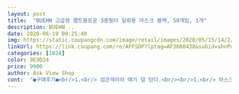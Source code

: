 ```yaml
---
layout: post 
title:  "BUEHN 고급형 멜트블로운 3중필터 일회용 마스크 블랙, 50개입, 1개" 
description: BUEHN ..
date: 2020-06-19 09:25:40 
img: https://static.coupangcdn.com/image/retail/images/2020/05/15/14/2/833f576b-4a9e-4147-af24-e206858375b3.jpg 
linkUrl: https://link.coupang.com/re/AFFSDP?lptag=AF3600438&subid=ahnPublicAsk&pageKey=1583354597&itemId=2706595149&vendorItemId=70844249404&traceid=V0-113-464c69feb4bc5e96 
categories: [1024] 
color: 9E9D24 
price: 9900 
author: Ask View Shop 
cont:  "●구매후기●<br/>1.<br/> 검은색이라 때가 덜 탄다.<br/><br/>1.<br/> 마스크에서 먼지가 조금씩 보임.<br/><br/>10매씩 5팩<br/>10장 안쪽으로 약간의 먼지가 묻어있었어요.<br/><br/>15900원<br/>2.<br/> 마스크에서 새 제품의 텁텁한 냄새가 납니다.<br/><br/>2.<br/> 마스크의 철사 부분이 잘 휘어져 코를 감싸기 좋다.<br/><br/>3.<br/> 주름 방향이 일정하다.<br/><br/>3.<br/> 촉감이 조금 거칠고 착용감이 뻣뻣함.<br/><br/>4.<br/> 마스크 끈 끊어짐이 없음.<br/><br/>4.<br/> 주름의 위치<br/>5.<br/> 두께감이 있음.<br/><br/>5월 25일 구매 시 가격은 16,980원이었습니다.<br/><br/>6.<br/> 크기가 넉넉함.<br/><br/>7.<br/> 51개.<br/> 하나 더 들어있었어요.<br/><br/>kf94, 80을 항상 착용하고 다닙니다.<br/><br/>함께 구매한 덴탈 마스크는 ‘클로버마스크 화이트’ 입니다.<br/><br/>☆27일 16900원 구매 28일15900원 가격변동이<br/>✔️단점<br/>✔️장점<br/>가격대는 흰색보다 6천 원정도 더 들어요<br/>가로 17 세로 9.<br/>5<br/>가족들 모두 지금은 94쓰는데 더 더워지면<br/>같이 산 제품도 그런 것을 보니 어쩔 수 없는 부분 같아요.<br/><br/>걱정이지만 그래도 써야죠 ㅜㅜ 냄새는 생각보다<br/>검은색 면은 바깥쪽, 흰색 면은 안쪽이에요.<br/><br/>검은색 면을 기준으로 주름이 아래 방향으로 있습니다.<br/><br/>고딩 딸아이(46키로)가 마스크를 하더니 싸쥬가 작대요<br/>괜찮았어요 효과과 있을지 그건 솔직히 좀 걱정이<br/>그래서 마스크를 착용하면 코 부분과 팔자 부분에<br/>근데 양쪽 세로 부분이 다소 뻣뻣하다보니 피부에 딱 밀착이 안되고 떠있어요ㅠㅠ<br/>기존에 약국서 구매했던 마스크와 비교해보니 확실하게 차이가 나네요<br/>끊어지는 제품이 하나도 없었어요.<br/><br/>날이 더워지니까 숨쉬기가 힘들어서<br/>노즈와이어 부분에서 아랫쪽으로 세줄 주름이 아래로 향해 있구요 양쪽에 소프트한 이어밴드가 있어요<br/>노즈와이어가 제법 견고한게 코 모양을 딱 잡아줄수 있어서 호흡하는데에 지장도 없겠네요<br/>노즈와이어가 지지해주니 흘러내릴일도 없구요<br/>덴탈 마스트를 구매했습니다.<br/><br/>되네요 마스크를 안쓸수도 없고 올 여름 더 덥다니<br/>두께감과 끈 끊어짐이 없어 좋았어요.<br/><br/>두께감이 조금 더 있습니다.<br/><br/>마스크 구매하시는 데 도움이 되었으면 좋겠습니다.<br/><br/>마스크 끈을 전부 당겨봤는데<br/>마스크 천이 더 많이 닿는 느낌이에요.<br/><br/>마스크는 제법 도톰한 편이에요<br/>마스크를 받자마자 개수를 세고,<br/>먼지가 조금씩 보여 아쉽지만<br/>면마스크보다 얇아서 다가오는 여름에 사용하기 조은거 같아요<br/>모든 제품에서 그런 것은 아니고<br/>바깥쪽은 검정 안쪽은 흰색이라서 뒤집어 쓸일은 없을거 같구요<br/>블랙 50매<br/>상세페이지엔 가로 17.<br/>5로 나와있지만 실측싸쥬는 17입니다<br/>성인 얼굴 사이즈에도 편하게 맞아요.<br/><br/>세식구 지금까지 무탈한거에 다시금 감사드리며 마스크 가격이 내렸다고는 하나 약국에서 3장씩 사서 쓰는것도 한계가 있고 가격도 만만치 않고 이제 꼭 kf94가 아니어도 상관 없다고 하니 마스크 주욱 둘러보다가 후기가 비교적 조은거 같아 구매했습니다<br/>숨이 차고 자꾸 어지럽더라구요.<br/><br/>식구들 힘들어 할거 같아서 이거라도 사서 쓰자<br/>안났어요 끈끊어짐 없었구요 효과가 제일 걱정<br/>어른들 고1아들 94로 오래 끼니 마스크 안에 땀이<br/>어차피 얼굴큰 나는 집순이라 마스크 할일이 거의 없어서 상관없지만 남편과 딸이 불편해 하지 않음 좋겠네요<br/>올 여름 다들 코로나! 건강 조심하세요!!<br/>이 부분은 전부 착용해봐야 확실하겠지만<br/>이어밴드가 잘 떨어진다는 후기가 많은데 아직 봉투하나만 오픈해봐서 그건 잘 모르겠네요:;;;<br/>이젠 마스크가 생필품이 되어 버렸네요:;;;;<br/>이죠 검정은 흰색보다 앞뒤 구분이 확실해서 좋고<br/>일반적인 마스크 규격보다는 살짝 작은거 같아요<br/>입체 디자인 이라서 조은점은 얼굴에 밀착은 잘 되고 호흡에 불편함이 없다는 거에요<br/>있다고 하니 저렴하게 나올때 구매하세요 올 여름<br/>장난 아니게 차더라구요ㅜㅜ 마스크는 써야 하고<br/>저도 코가 간질간질 했거등여:;;;<br/>정확히 왔구요 오염된거 없었구요 포장 상태는<br/>제 큰 얼굴에 잘맞아요 ㅎㅎ그리고 가격대 변동이<br/>조금 답답하게 느껴집니다.<br/><br/>좀 있네요 가격대 잘 보고 구매하세요☆<br/>주름의 위치가 조금 아랫부분에 있는 편이에요.<br/><br/>중국산 제품이지만 특이한 냄새도 안나고 이어밴드 길이랑 탄성도 좋구 노즈와이어가 지지도 잘해주고 어느정도는 게안은 마스크가 맞긴한데... <br/>... <br/>.<br/>.<br/><br/>중국산이라 반신반의 하면서 구매 했는데 갯수<br/>집 앞 마트나 한적한 곳에서 사용하려고<br/>착용 시 조금 뻣뻣한 느낌이 듭니다.<br/><br/>코로나 대비해서 써야하니까요 ㅜㅜ 네 보다<br/>코로나 사태전에 일회용 부직포 마스크(50매 6000원대)를 늘 하고 다녔어도 작단말 없었는데 이건 조금 작다고 하더라구요<br/>코로나 이후 94만 계속 해서 쓰다 날도 더워지고<br/>쿠팡에서 진짜 오랫만에 마스크 구매하게 됐어요<br/>쿠팡이  저렴해서 구매 했어요 국산이 아니라<br/>턱 아래까지 잘 가려집니다.<br/><br/>툭툭 털면 떨어집니다.<br/><br/>피부에 닿는 하얀면은 적당히 보드랍긴 한데 잔털 같은게 있어서 정말 예민한 피부라면 그닥<br/>하물며 얼굴큰 제가 했을땐 작긴한데 그것보다는 옆부분이 뜨는게 더 문제더라구요<br/>함께 구매한 다른 덴탈 마스크보다<br/>함께 구매한 덴탈 마스크보다 두께감이 있어서 그런지<br/>해서 구매했어요 쓰게 하면서도 걱정이 되긴해요<br/>화이트부직포 멜트블로운방수필터 블랙부직포로 구성된 3중필터 마스크에요<br/>후기대로 가끔 눈에 보이는 티끌도 보이네요:;;<br/>힘들어 할거 같아 덴탈마스크로 구매 했어요 우선<br/>" 
---
```

